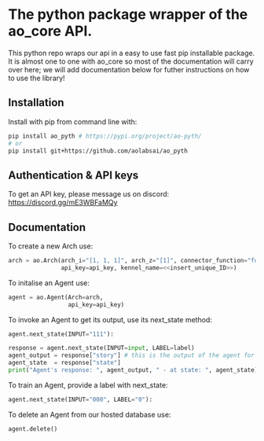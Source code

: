 # The python package wrapper of the ao_core API.

This python repo wraps our api in a easy to use fast pip installable package. It is almost one to one with ao_core so most of the documentation will carry over here; we will add documentation below for futher instructions on how to use the library!

## Installation

Install with pip from command line with:
```bash
pip install ao_pyth # https://pypi.org/project/ao-pyth/
# or
pip install git+https://github.com/aolabsai/ao_pyth
```

## Authentication & API keys
To get an API key, please message us on discord: https://discord.gg/mE3WBFaMQy

## Documentation

To create a new Arch use:
```python
arch = ao.Arch(arch_i="[1, 1, 1]", arch_z="[1]", connector_function="full_conn",
               api_key=api_key, kennel_name=<<insert_unique_ID>>)
```

To initalise an Agent use:
```python
agent = ao.Agent(Arch=arch, 
                 api_key=api_key)
```

To invoke an Agent to get its output, use its next_state method:
```python
agent.next_state(INPUT="111"):

response = agent.next_state(INPUT=input, LABEL=label)
agent_output = response["story"] # this is the output of the agent for use in your application
agent_state  = response["state"]
print("Agent's response: ", agent_output, " - at state: ", agent_state)
```

To train an Agent, provide a label with next_state:
```python
agent.next_state(INPUT="000", LABEL="0"):
```

To delete an Agent from our hosted database use:
```python
agent.delete()
```
